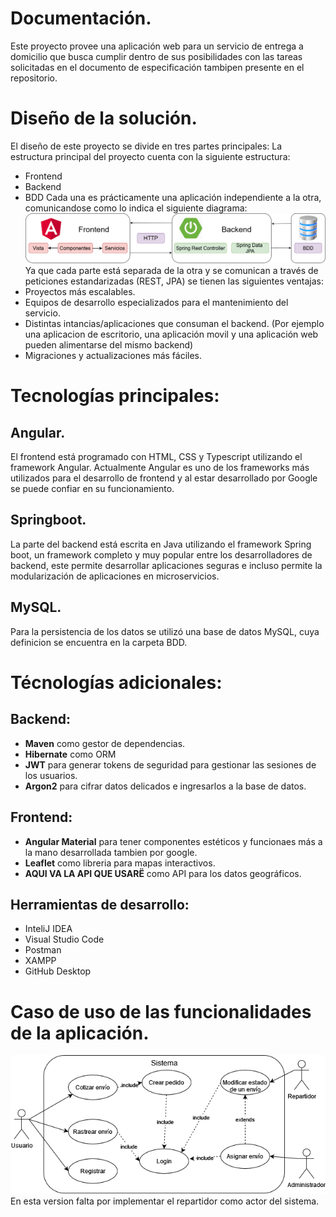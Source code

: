 # Documentación.
Este proyecto provee una aplicación web para un servicio de entrega a domicilio que busca cumplir dentro de sus posibilidades con las tareas solicitadas en el documento de especificación tambipen presente en el repositorio.


# Diseño de la solución.
El diseño de este proyecto se divide en tres partes principales:
La estructura principal del proyecto cuenta con la siguiente estructura:
- Frontend
- Backend
- BDD
Cada una es prácticamente una aplicación independiente a la otra, comunicandose como lo indica el siguiente diagrama:
![Arquitectura del proyecto](/doc/img/dia1.png)
Ya que cada parte está separada de la otra y se comunican a través de peticiones estandarizadas (REST, JPA) se tienen las siguientes ventajas:
- Proyectos más escalables.
- Equipos de desarrollo especializados para el mantenimiento del servicio.
- Distintas intancias/aplicaciones que consuman el backend. (Por ejemplo una aplicacion de escritorio, una aplicación movil y una aplicación web pueden alimentarse del mismo backend)
- Migraciones y actualizaciones más fáciles.
 

# Tecnologías principales:
## Angular. 
El frontend está programado con HTML, CSS y Typescript utilizando el framework  Angular. Actualmente Angular es uno de los frameworks más utilizados para el desarrollo de frontend y al estar  desarrollado por Google se puede confiar en su funcionamiento.

## Springboot.
La parte del backend está escrita en Java utilizando el framework Spring boot, un framework completo y muy popular entre los desarrolladores de backend, este permite desarrollar aplicaciones seguras e incluso permite la modularización de aplicaciones en microservicios. 

## MySQL.
Para la persistencia de los datos se utilizó una base de datos MySQL, cuya definicion se encuentra en la carpeta BDD.

# Técnologías adicionales:
## Backend:
- **Maven** como gestor de dependencias.
- **Hibernate** como ORM
- **JWT** para generar tokens de seguridad para gestionar las sesiones de los usuarios.
- **Argon2** para cifrar datos delicados e ingresarlos a la base de datos.
## Frontend:
- **Angular Material** para tener componentes estéticos y funcionaes más a la mano desarrollada tambien por google.
- **Leaflet** como libreria para mapas interactivos.
- **AQUI VA LA API QUE USARË** como API para los datos geográficos.  

## Herramientas de desarrollo:
- InteliJ IDEA
- Visual Studio Code
- Postman
- XAMPP
- GitHub Desktop

# Caso de uso de las funcionalidades de la aplicación.
![Caso de uso](/doc/img/casoUso.png)
En esta version falta por implementar el repartidor como actor del sistema.
